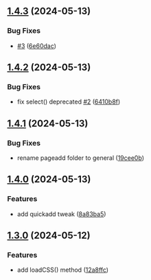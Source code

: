## [1.4.3](https://github.com/baumrock/RockAdminTweaks/compare/v1.4.2...v1.4.3) (2024-05-13)


### Bug Fixes

* [#3](https://github.com/baumrock/RockAdminTweaks/issues/3) ([6e60dac](https://github.com/baumrock/RockAdminTweaks/commit/6e60dac142414a2007ff5b75188d348b1abd85d2))

## [1.4.2](https://github.com/baumrock/RockAdminTweaks/compare/v1.4.1...v1.4.2) (2024-05-13)


### Bug Fixes

* fix select() deprecated [#2](https://github.com/baumrock/RockAdminTweaks/issues/2) ([6410b8f](https://github.com/baumrock/RockAdminTweaks/commit/6410b8ffd1af6b085947fb2a16a4cb7bedf5740f))

## [1.4.1](https://github.com/baumrock/RockAdminTweaks/compare/v1.4.0...v1.4.1) (2024-05-13)


### Bug Fixes

* rename pageadd folder to general ([19cee0b](https://github.com/baumrock/RockAdminTweaks/commit/19cee0b1c4ed3a3dd887ab9e5d57d8dc47d957fb))

## [1.4.0](https://github.com/baumrock/RockAdminTweaks/compare/v1.3.0...v1.4.0) (2024-05-13)


### Features

* add quickadd tweak ([8a83ba5](https://github.com/baumrock/RockAdminTweaks/commit/8a83ba51c270dd29a48d159be58bfb9e76848973))

## [1.3.0](https://github.com/baumrock/RockAdminTweaks/compare/v1.2.0...v1.3.0) (2024-05-12)


### Features

* add loadCSS() method ([12a8ffc](https://github.com/baumrock/RockAdminTweaks/commit/12a8ffcdc1b421091584adf5f5358815a5a0b4b8))

